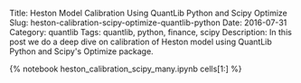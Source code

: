 Title: Heston Model Calibration Using QuantLib Python and Scipy Optimize
Slug: heston-calibration-scipy-optimize-quantlib-python
Date: 2016-07-31
Category: quantlib
Tags: quantlib, python, finance, scipy
Description: In this post we do a deep dive on calibration of Heston model using QuantLib Python and Scipy's Optimize package.

{% notebook  heston_calibration_scipy_many.ipynb cells[1:]  %}


